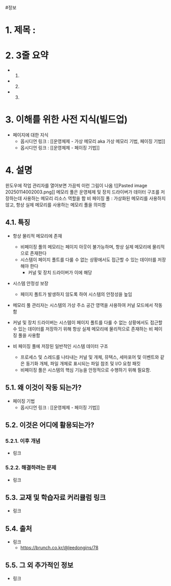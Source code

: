 #정보
# 1. 제목 :

# 2. 3줄 요약
- 1.
- 2.
- 3.
# 3. 이해를 위한 사전 지식(빌드업)
- 페이지에 대한 지식
	- 옵시디언 링크 : [[운영체제 - 가상 메모리 aka 가상 메모리 기법, 페이징 기법]]
	- 옵시디언 링크 : [[운영체제 - 페이징 기법]]
# 4. 설명
윈도우에 작업 관리자를 열어보면 가끔씩 이런 그림이 나옴
![[Pasted image 20250114002003.png]]
메모리 풀은 운영체제 및 장치 드라이버가 데이터 구조를 저장하는데 사용하는 메모리 리소스 역할을 함
비 페이징 풀 : 가상화된 메모리를 사용하지 않고, 항상 실제 메모리를 사용하는 메모리 풀을 의미함

## 4.1. 특징
- 항상 물리적 메모리에 존재
	- 비페이징 풀의 메모리는 페이지 아웃이 불가능하며, 항상 실제 메모리에 물리적으로 존재한다
	- 시스템이 페이지 폴트를 다룰 수 없는 상황에서도 접근할 수 있는 데이터를 저장해야 한다
		- 커널 및 장치 드라이버가 이에 해당
- 시스템 안정성 보장
	- 페이지 폴트가 발생하지 않도록 하여 시스템의 안정성을 높임




- 메모리 풀 관리자는 시스템의 가상 주소 공간 영역을 사용하여 커널 모드에서 작동함
- 커널 및 장치 드라이버는 시스템이 페이지 폴트를 다룰 수 없는 상황에서도 접근할 수 있는 데이터를 저장하기 위해 항상 실제 메모리에 물리적으로 존재하는 비 페이징 풀을 사용함
- 비 페이징 풀에 저장된 일반적인 시스템 데이터 구조
	- 프로세스 및 스레드를 나타내는 커널 및 개체, 뮤텍스, 세마포어 및 이벤트와 같은 동기화 개체, 파일 개체로 표시되는 파일 참조 및 I/O 요청 패킷
	- 비페이징 풀은 시스템의 핵심 기능을 안정적으로 수행하기 위해 필요함.
## 5.1. 왜 이것이 작동 되는가?
- 페이징 기법
	- 옵시디언 링크 : [[운영체제 - 페이징 기법]]
## 5.2. 이것은 어디에 활용되는가?
### 5.2.1. 이후 개념
- 링크
### 5.2.2. 해결하려는 문제
- 링크
## 5.3. 교재 및 학습자료 커리큘럼 링크
- 링크
## 5.4. 출처
- 링크
	- https://brunch.co.kr/@leedongins/78
## 5.5. 그 외 추가적인 정보
- 링크


